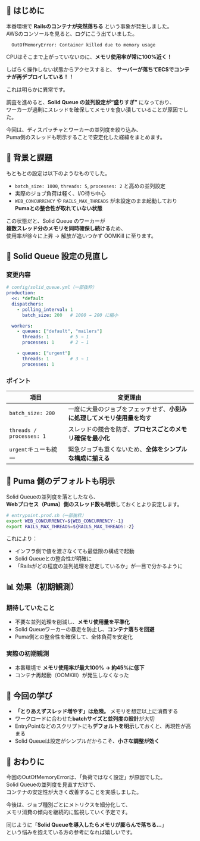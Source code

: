 ## 💬 はじめに

本番環境で **Railsのコンテナが突然落ちる** という事象が発生しました。  
AWSのコンソールを見ると、ログにこう出ていました。
```
  OutOfMemoryError: Container killed due to memory usage
```


CPUはそこまで上がっていないのに、**メモリ使用率が常に100%近く！**

しばらく操作しない状態からアクセスすると、
**サーバーが落ちてECSでコンテナが再デプロイしている！！** 

これは明らかに異常です。

調査を進めると、**Solid Queue の並列設定が“盛りすぎ”** になっており、  
ワーカーが過剰にスレッドを確保してメモリを食い潰していることが原因でした。

今回は、ディスパッチャとワーカーの並列度を絞り込み、  
Puma側のスレッドも明示することで安定化した経緯をまとめます。

## 🧩 背景と課題

もともとの設定は以下のようなものでした。

- `batch_size: 1000`, `threads: 5`, `processes: 2` と高めの並列設定  
- 実際のジョブ負荷は軽く、I/O待ち中心  
- `WEB_CONCURRENCY` や `RAILS_MAX_THREADS` が未設定のまま起動しており  
  **Pumaとの整合性が取れていない状態**

この状態だと、Solid Queue のワーカーが  
**複数スレッド分のメモリを同時確保し続ける**ため、  
使用率が徐々に上昇 → 解放が追いつかず OOMKill に至ります。

## 🔧 Solid Queue 設定の見直し

### **変更内容**

```yaml
# config/solid_queue.yml（一部抜粋）
production:
  <<: *default
  dispatchers:
    - polling_interval: 1
      batch_size: 200   # 1000 → 200 に縮小

  workers:
    - queues: ["default", "mailers"]
      threads: 1        # 5 → 1
      processes: 1      # 2 → 1

    - queues: ["urgent"]
      threads: 1        # 3 → 1
      processes: 1
```

### **ポイント**

| 項目 | 変更理由 |
|------|-----------|
| `batch_size: 200` | 一度に大量のジョブをフェッチせず、**小刻みに処理してメモリ使用量を均す** |
| `threads / processes: 1` | スレッドの競合を防ぎ、**プロセスごとのメモリ確保を最小化** |
| `urgent`キューも統一 | 緊急ジョブも重くないため、**全体をシンプルな構成に揃える** |

## 🧠 Puma 側のデフォルトも明示

Solid Queueの並列度を落としたなら、  
**Webプロセス（Puma）側のスレッド数も明示**しておくとより安定します。

```bash
# entrypoint.prod.sh（一部抜粋）
export WEB_CONCURRENCY=${WEB_CONCURRENCY:-1}
export RAILS_MAX_THREADS=${RAILS_MAX_THREADS:-2}
```

これにより：

- インフラ側で値を渡さなくても最低限の構成で起動
- Solid Queueとの整合性が明確に
- 「Railsがどの程度の並列処理を想定しているか」が一目で分かるように

## 📊 効果（初期観測）

### **期待していたこと**

- 不要な並列処理を削減し、**メモリ使用量を平準化**  
- Solid Queueワーカーの暴走を防止し、**コンテナ落ちを回避**  
- Puma側との整合性を確保して、全体負荷を安定化  

### **実際の初期観測**

- 本番環境で **メモリ使用率が最大100% → 約45%に低下**  
- コンテナ再起動（OOMKill）が発生しなくなった

## 🧭 今回の学び

- **「とりあえずスレッド増やす」は危険。** メモリを想定以上に消費する  
- ワークロードに合わせた**batchサイズと並列度の設計**が大切  
- EntryPointなどのスクリプトにも**デフォルトを明示**しておくと、再現性が高まる  
- Solid Queueは設定がシンプルだからこそ、**小さな調整が効く**  

## 💬 おわりに

今回のOutOfMemoryErrorは、「負荷ではなく設定」が原因でした。  
Solid Queueの並列度を見直すだけで、  
コンテナの安定性が大きく改善することを実感しました。

今後は、ジョブ種別ごとにメトリクスを細分化して、  
メモリ消費の傾向を継続的に監視していく予定です。

同じように「**Solid Queueを導入したらメモリが膨らんで落ちる…**」  
という悩みを抱えている方の参考になれば嬉しいです。
